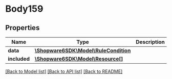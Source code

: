 # Body159

## Properties
Name | Type | Description | Notes
------------ | ------------- | ------------- | -------------
**data** | [**\Shopware6SDK\Model\RuleCondition**](RuleCondition.md) |  | [optional] 
**included** | [**\Shopware6SDK\Model\Resource[]**](Resource.md) |  | [optional] 

[[Back to Model list]](../../README.md#documentation-for-models) [[Back to API list]](../../README.md#documentation-for-api-endpoints) [[Back to README]](../../README.md)

